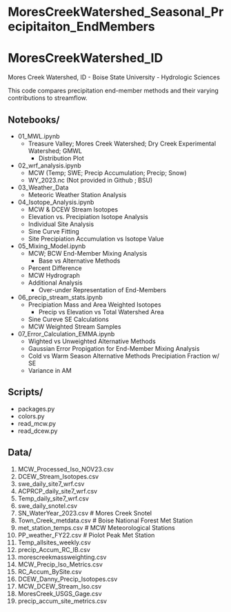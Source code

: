 # MoresCreekWatershed_Seasonal_Precipitaiton_EndMembers
# MoresCreekWatershed_ID
Mores Creek Watershed, ID - Boise State University - Hydrologic Sciences

This code compares precipitation end-member methods and their varying contributions to streamflow. 

## Notebooks/
- 01_MWL.ipynb
  - Treasure Valley; Mores Creek Watershed; Dry Creek Experimental Watershed; GMWL
    - Distribution Plot
- 02_wrf_analysis.ipynb
  - MCW (Temp; SWE; Precip Accumulation; Precip; Snow)
  - WY_2023.nc (Not provided in Github ; BSU)     
- 03_Weather_Data
  - Meteoric Weather Station Analysis  
- 04_Isotope_Analysis.ipynb
  - MCW & DCEW Stream Isotopes
  - Elevation vs. Precipiation Isotope Analysis
  - Individual Site Analysis
  - Sine Curve Fitting
  - Site Precipiation Accumulation vs Isotope Value
- 05_Mixing_Model.ipynb
  - MCW; BCW End-Member Mixing Analysis
    - Base vs Alternative Methods
  - Percent Difference
  - MCW Hydrograph
  - Additional Analysis
    - Over-under Representation of End-Members
- 06_precip_stream_stats.ipynb
  - Precipiation Mass and Area Weighted Isotopes
      - Precip vs Elevation vs Total Watershed Area
  - Sine Cureve SE Calculations
  - MCW Weighted Stream Samples  
- 07_Error_Calculation_EMMA.ipynb
  -   Wighted vs Unweighted Alternative Methods
  -   Gaussian Error Propigation for End-Member Mixing Analysis
  -   Cold vs Warm Season Alternative Methods Precipiation Fraction w/ SE
  -   Variance in AM

## Scripts/
- packages.py
- colors.py
- read_mcw.py
- read_dcew.py

## Data/
01. MCW_Processed_Iso_NOV23.csv
02. DCEW_Stream_Isotopes.csv
03. swe_daily_site7_wrf.csv
04. ACPRCP_daily_site7_wrf.csv
05. Temp_daily_site7_wrf.csv  
06. swe_daily_snotel.csv
07. SN_WaterYear_2023.csv # Mores Creek Snotel
08. Town_Creek_metdata.csv # Boise National Forest Met Station
09. met_station_temps.csv # MCW Meteorological Stations
10. PP_weather_FY22.csv # Piolot Peak Met Station
11. Temp_allsites_weekly.csv
12. precip_Accum_RC_IB.csv 
13. morescreekmassweighting.csv
14. MCW_Precip_Iso_Metrics.csv
15. RC_Accum_BySite.csv
16. DCEW_Danny_Precip_Isotopes.csv 
17. MCW_DCEW_Stream_Iso.csv
18. MoresCreek_USGS_Gage.csv
19. precip_accum_site_metrics.csv
